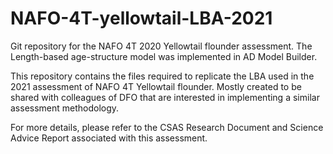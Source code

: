 # NAFO-4T-yellowtail-LBA-2021

Git repository for the NAFO 4T 2020 Yellowtail flounder assessment. The Length-based age-structure model was implemented in AD Model Builder.

This repository contains the files required to replicate the LBA used in the 2021 assessment of NAFO 4T Yellowtail flounder. Mostly created to be shared with colleagues of DFO that are interested in implementing a similar assessment methodology.

For more details, please refer to the CSAS Research Document and Science Advice Report associated with this assessment.

